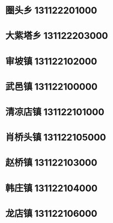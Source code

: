 # 圈头乡 131122201000
# 大紫塔乡 131122203000
# 审坡镇 131122102000
# 武邑镇 131122100000
# 清凉店镇 131122101000
# 肖桥头镇 131122105000
# 赵桥镇 131122103000
# 韩庄镇 131122104000
# 龙店镇 131122106000
